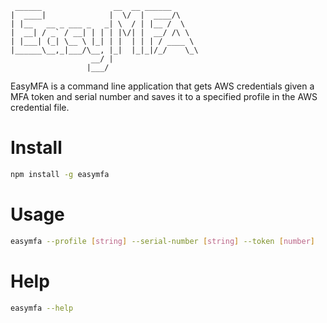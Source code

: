      ______                __  __ ______      
    |  ____|              |  \/  |  ____/\    
    | |__   __ _ ___ _   _| \  / | |__ /  \   
    |  __| / _` / __| | | | |\/| |  __/ /\ \  
    | |___| (_| \__ \ |_| | |  | | | / ____ \ 
    |______\__,_|___/\__, |_|  |_|_|/_/    \_\
                      __/ |                   
                     |___/                    

EasyMFA is a command line application that gets AWS credentials given a MFA token and serial number and saves it to a specified profile in the AWS credential file.

# Install
```sh
npm install -g easymfa
```

# Usage
```sh
easymfa --profile [string] --serial-number [string] --token [number]
```

# Help
```sh
easymfa --help
```